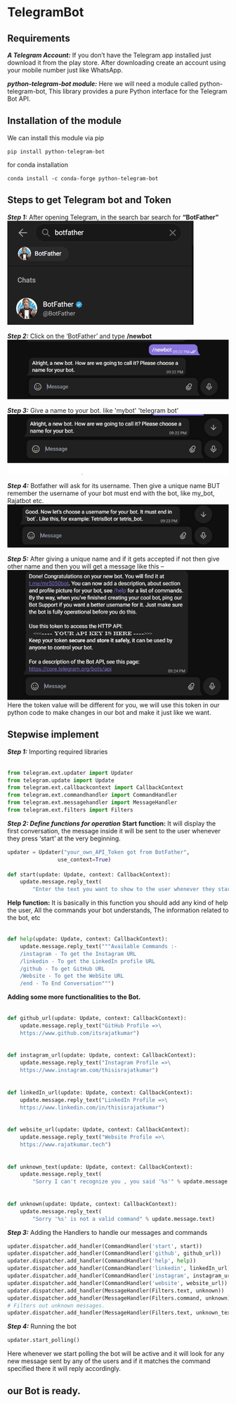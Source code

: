 # TelegramBot

## Requirements
***A Telegram Account:***
  If you don’t have the Telegram app installed just download it from the play store. After downloading create an account using your mobile number just like WhatsApp.

***python-telegram-bot module:***
  Here we will need a module called python-telegram-bot, This library provides a pure Python interface for the Telegram Bot API.
  
## Installation of the module

We can install this module via pip

```pip
pip install python-telegram-bot
```

for conda installation
```pip
conda install -c conda-forge python-telegram-bot
```

## Steps to get Telegram bot and Token

***Step 1:*** After opening Telegram, in the search bar search for **“BotFather”**
</br>
<img  src="https://github.com/itsRajatkumar/TelegramBot/blob/main/Images/bfsearch.JPG"/>


***Step 2:*** Click on the ‘BotFather’ and type **/newbot**
</br>
<img src="https://github.com/itsRajatkumar/TelegramBot/blob/main/Images/newbot.JPG"/>


***Step 3:*** Give a name to your bot. like 'mybot' 'telegram bot'
</br>
<img  src="https://github.com/itsRajatkumar/TelegramBot/blob/main/Images/name.JPG"/>

***Step 4:*** Botfather will ask for its username. Then give a unique name BUT remember the username of your bot must end with the bot, like my_bot, Rajatbot etc.
</br>
<img  src="https://github.com/itsRajatkumar/TelegramBot/blob/main/Images/uniquebot.JPG"/>


***Step 5:*** After giving a unique name and if it gets accepted if not then give other name and then you will get a message like this –
</br>
<img  src="https://github.com/itsRajatkumar/TelegramBot/blob/main/Images/api.JPG"/>
</br>
Here the token value will be different for you, we will use this token in our python code to make changes in our bot and make it just like we want.


## Stepwise implement
***Step 1:*** Importing required libraries
```python

from telegram.ext.updater import Updater
from telegram.update import Update
from telegram.ext.callbackcontext import CallbackContext
from telegram.ext.commandhandler import CommandHandler
from telegram.ext.messagehandler import MessageHandler
from telegram.ext.filters import Filters
```

***Step 2: Define functions for operation***
**Start function:** It will display the first conversation, the message inside it will be sent to the user whenever they press ‘start’ at the very beginning.
```python
updater = Updater("your_own_API_Token got from BotFather",
				use_context=True)

def start(update: Update, context: CallbackContext):
	update.message.reply_text(
		"Enter the text you want to show to the user whenever they start the bot")
```

**Help function:** It is basically in this function you should add any kind of help the user, All the commands your bot understands, The information related to the bot, etc
```python

def help(update: Update, context: CallbackContext):
	update.message.reply_text("""Available Commands :-
	/instagram - To get the Instagram URL
	/linkedin - To get the LinkedIn profile URL
	/github - To get GitHub URL
	/Website - To get the WebSite URL
	/end - To End Conversation""")
```


**Adding some more functionalities to the Bot.**
```python

def github_url(update: Update, context: CallbackContext):
	update.message.reply_text("GitHub Profile =>\
	https://www.github.com/itsrajatkumar")


def instagram_url(update: Update, context: CallbackContext):
	update.message.reply_text("Instagram Profile =>\
	https://www.instagram.com/thisisrajatkumar")


def linkedIn_url(update: Update, context: CallbackContext):
	update.message.reply_text("LinkedIn Profile =>\
	https://www.linkedin.com/in/thisisrajatkumar")


def website_url(update: Update, context: CallbackContext):
	update.message.reply_text("Website Profile =>\
	https://www.rajatkumar.tech")


def unknown_text(update: Update, context: CallbackContext):
	update.message.reply_text(
		"Sorry I can't recognize you , you said '%s'" % update.message.text)


def unknown(update: Update, context: CallbackContext):
	update.message.reply_text(
		"Sorry '%s' is not a valid command" % update.message.text)
```

***Step 3:*** Adding the Handlers to handle our messages and commands
```python
updater.dispatcher.add_handler(CommandHandler('start', start))
updater.dispatcher.add_handler(CommandHandler('github', github_url))
updater.dispatcher.add_handler(CommandHandler('help', help))
updater.dispatcher.add_handler(CommandHandler('linkedin', linkedIn_url))
updater.dispatcher.add_handler(CommandHandler('instagram', instagram_url))
updater.dispatcher.add_handler(CommandHandler('website', website_url))
updater.dispatcher.add_handler(MessageHandler(Filters.text, unknown))
updater.dispatcher.add_handler(MessageHandler(Filters.command, unknown)) # Filters out unknown commands
# Filters out unknown messages.
updater.dispatcher.add_handler(MessageHandler(Filters.text, unknown_text))
```

***Step 4:*** Running the bot
```python
updater.start_polling()
```
Here whenever we start polling the bot will be active and it will look for any new message sent by any of the users and if it matches the command specified there it will reply accordingly.


## our Bot is ready.
